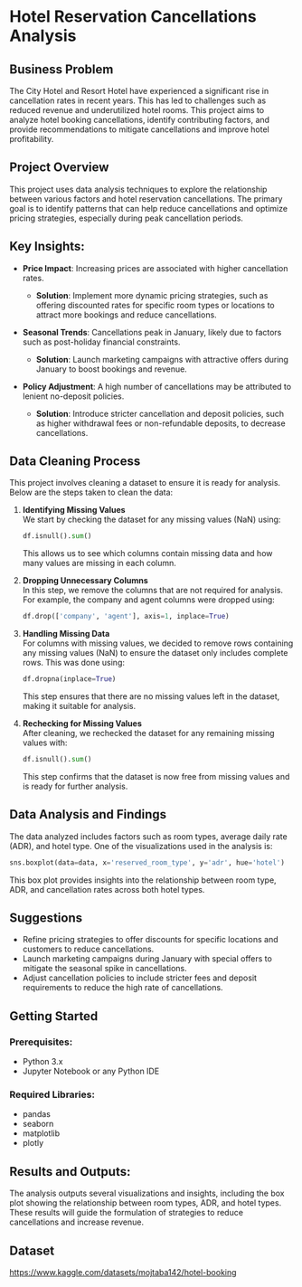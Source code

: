 # Hotel Reservation Cancellations Analysis

## Business Problem
The City Hotel and Resort Hotel have experienced a significant rise in cancellation rates in recent years. This has led to challenges such as reduced revenue and underutilized hotel rooms. This project aims to analyze hotel booking cancellations, identify contributing factors, and provide recommendations to mitigate cancellations and improve hotel profitability.

## Project Overview
This project uses data analysis techniques to explore the relationship between various factors and hotel reservation cancellations. The primary goal is to identify patterns that can help reduce cancellations and optimize pricing strategies, especially during peak cancellation periods.

## Key Insights:
- **Price Impact**: Increasing prices are associated with higher cancellation rates.
  - **Solution**: Implement more dynamic pricing strategies, such as offering discounted rates for specific room types or locations to attract more bookings and reduce cancellations.
  
- **Seasonal Trends**: Cancellations peak in January, likely due to factors such as post-holiday financial constraints.
  - **Solution**: Launch marketing campaigns with attractive offers during January to boost bookings and revenue.
  
- **Policy Adjustment**: A high number of cancellations may be attributed to lenient no-deposit policies.
  - **Solution**: Introduce stricter cancellation and deposit policies, such as higher withdrawal fees or non-refundable deposits, to decrease cancellations.

## Data Cleaning Process
This project involves cleaning a dataset to ensure it is ready for analysis. Below are the steps taken to clean the data:

1. **Identifying Missing Values**  
   We start by checking the dataset for any missing values (NaN) using:
   ```python
   df.isnull().sum()
   ```
   This allows us to see which columns contain missing data and how many values are missing in each column.

2. **Dropping Unnecessary Columns**  
   In this step, we remove the columns that are not required for analysis. For example, the company and agent columns were dropped using:
   ```python
   df.drop(['company', 'agent'], axis=1, inplace=True)
   ```

3. **Handling Missing Data**  
   For columns with missing values, we decided to remove rows containing any missing values (NaN) to ensure the dataset only includes complete rows. This was done using:
   ```python
   df.dropna(inplace=True)
   ```
   This step ensures that there are no missing values left in the dataset, making it suitable for analysis.

4. **Rechecking for Missing Values**  
   After cleaning, we rechecked the dataset for any remaining missing values with:
   ```python
   df.isnull().sum()
   ```
   This step confirms that the dataset is now free from missing values and is ready for further analysis.

## Data Analysis and Findings
The data analyzed includes factors such as room types, average daily rate (ADR), and hotel type. One of the visualizations used in the analysis is:

```python
sns.boxplot(data=data, x='reserved_room_type', y='adr', hue='hotel')
```
This box plot provides insights into the relationship between room type, ADR, and cancellation rates across both hotel types.

## Suggestions
- Refine pricing strategies to offer discounts for specific locations and customers to reduce cancellations.
- Launch marketing campaigns during January with special offers to mitigate the seasonal spike in cancellations.
- Adjust cancellation policies to include stricter fees and deposit requirements to reduce the high rate of cancellations.

## Getting Started

### Prerequisites:
- Python 3.x
- Jupyter Notebook or any Python IDE

### Required Libraries:
- pandas
- seaborn
- matplotlib
- plotly

## Results and Outputs:
The analysis outputs several visualizations and insights, including the box plot showing the relationship between room types, ADR, and hotel types. These results will guide the formulation of strategies to reduce cancellations and increase revenue.

## Dataset

https://www.kaggle.com/datasets/mojtaba142/hotel-booking


